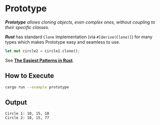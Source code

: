 # Prototype

_**Prototype** allows cloning objects, even complex ones, without coupling to their specific classes._

**_Rust_** has standard `Clone` implementation (via `#[derive(Clone)]`) for many
types which makes Prototype easy and seamless to use.

```rust
let mut circle2 = circle1.clone();
```

See **[The Easiest Patterns in Rust](https://fadeevab.com/the-easiest-patterns-in-rust/)**.

## How to Execute

```bash
cargo run --example prototype
```

## Output

```
Circle 1: 10, 15, 10
Circle 2: 10, 15, 77
```
